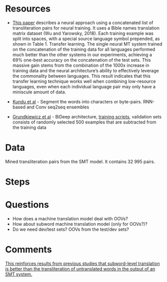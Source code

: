 # Resources
- [This paper](https://aclanthology.org/L18-1150.pdf) describes a neural approach using a concatenated list of transliteration pairs for neural training. It uses a Bible names translation matrix dataset (Wu and Yarowsky, 2018). Each
training example was split into spaces, with a special source
language symbol prepended, as shown in Table 1.
Transfer learning. The single neural MT system trained
on the concatenation of the training data for all languages
performed much better than the other systems in our experiments, achieving a 69% one-best accuracy on the concatenation of the test sets. This massive gain stems from
the combination of the 1000x increase in training data and
the neural architecture’s ability to effectively leverage the
commonality between languages. This result indicates that
this transfer learning technique works well when combining low-resource languages, even when each individual language pair may only have a miniscule amount of data.

- [Kundu et al](https://aclanthology.org/W18-2411.pdf) - Segment the words into characters or byte-pairs. RNN-based and Conv seq2seq ensembles

- [Grundkiewicz et al](https://aclanthology.org/W18-2413.pdf) - BiDeep architecture, [training scripts](https://github.com/snukky/news-translit-nmt), validation sets consists of randomly selected 500 examples that are subtracted
from the training data

# Data
Mined transliteration pairs from the SMT model. It contains 32 995 pairs. 

# Steps

# Questions
- How does a machine translation model deal with OOVs?
- How about subword machine translation model (only for OOVs?)?
- Do we need dev/test sets? OOVs from the test/dev sets?


# Comments
[This reinforces results from previous studies that subword-level translation is better than the transliteration of untranslated words in the output of an SMT system.](https://arxiv.org/pdf/2003.08925.pdf)